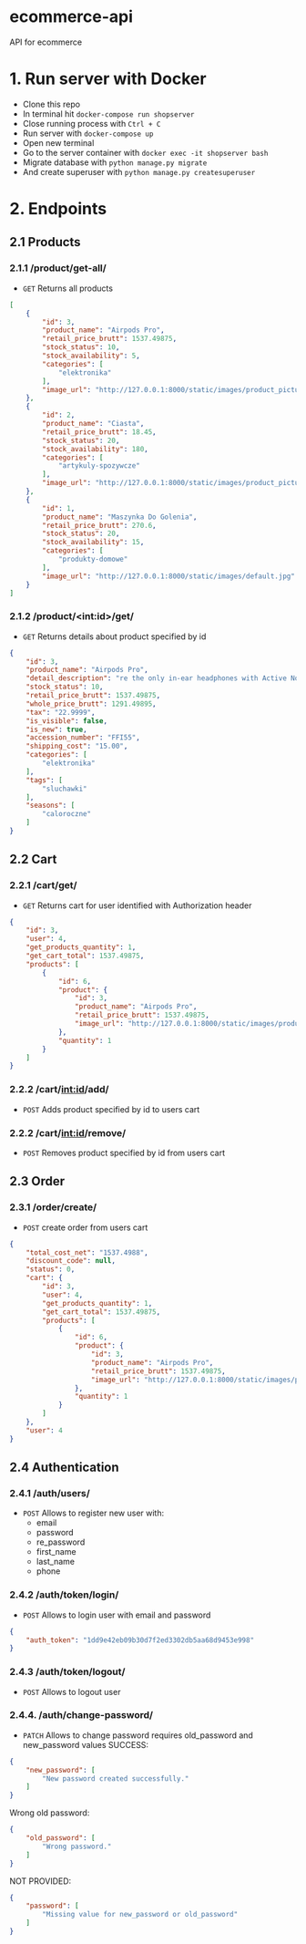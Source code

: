 # ecommerce-api
API for ecommerce

# 1. Run server with Docker

- Clone this repo
- In terminal hit `docker-compose run shopserver`
- Close running process with `Ctrl + C`
- Run server with `docker-compose up`
- Open new terminal
- Go to the server container with `docker exec -it shopserver bash`
- Migrate database with `python manage.py migrate`
- And create superuser with `python manage.py createsuperuser`

# 2. Endpoints

## 2.1 Products

### 2.1.1 /product/get-all/
- `GET` Returns all products
```json
[
    {
        "id": 3,
        "product_name": "Airpods Pro",
        "retail_price_brutt": 1537.49875,
        "stock_status": 10,
        "stock_availability": 5,
        "categories": [
            "elektronika"
        ],
        "image_url": "http://127.0.0.1:8000/static/images/product_pictures/kwiat.png"
    },
    {
        "id": 2,
        "product_name": "Ciasta",
        "retail_price_brutt": 18.45,
        "stock_status": 20,
        "stock_availability": 180,
        "categories": [
            "artykuly-spozywcze"
        ],
        "image_url": "http://127.0.0.1:8000/static/images/product_pictures/test-1_2.png"
    },
    {
        "id": 1,
        "product_name": "Maszynka Do Golenia",
        "retail_price_brutt": 270.6,
        "stock_status": 20,
        "stock_availability": 15,
        "categories": [
            "produkty-domowe"
        ],
        "image_url": "http://127.0.0.1:8000/static/images/default.jpg"
    }
]
```

### 2.1.2 /product/\<int:id>/get/
- `GET` Returns details about product specified by id
```json
{
    "id": 3,
    "product_name": "Airpods Pro",
    "detail_description": "re the only in-ear headphones with Active Noise Cancellation that continuously adapts to the geometry of your ear and the fit of the ear tips — blocking out the world so you can focus on what you're listening to. An outward-facing microphone detects external sound.",
    "stock_status": 10,
    "retail_price_brutt": 1537.49875,
    "whole_price_brutt": 1291.49895,
    "tax": "22.9999",
    "is_visible": false,
    "is_new": true,
    "accession_number": "FFI55",
    "shipping_cost": "15.00",
    "categories": [
        "elektronika"
    ],
    "tags": [
        "sluchawki"
    ],
    "seasons": [
        "caloroczne"
    ]
}
```

## 2.2 Cart

### 2.2.1 /cart/get/
- `GET` Returns cart for user identified with Authorization header
```json
{
    "id": 3,
    "user": 4,
    "get_products_quantity": 1,
    "get_cart_total": 1537.49875,
    "products": [
        {
            "id": 6,
            "product": {
                "id": 3,
                "product_name": "Airpods Pro",
                "retail_price_brutt": 1537.49875,
                "image_url": "http://127.0.0.1:8000/static/images/product_pictures/kwiat.png"
            },
            "quantity": 1
        }
    ]
}
```

### 2.2.2 /cart/<int:id>/add/
- `POST` Adds product specified by id to users cart

### 2.2.2 /cart/<int:id>/remove/
- `POST` Removes product specified by id from users cart

## 2.3 Order

### 2.3.1 /order/create/
- `POST` create order from users cart
```json
{
    "total_cost_net": "1537.4988",
    "discount_code": null,
    "status": 0,
    "cart": {
        "id": 3,
        "user": 4,
        "get_products_quantity": 1,
        "get_cart_total": 1537.49875,
        "products": [
            {
                "id": 6,
                "product": {
                    "id": 3,
                    "product_name": "Airpods Pro",
                    "retail_price_brutt": 1537.49875,
                    "image_url": "http://127.0.0.1:8000/static/images/product_pictures/kwiat.png"
                },
                "quantity": 1
            }
        ]
    },
    "user": 4
}
```

## 2.4 Authentication

### 2.4.1 /auth/users/
- `POST` Allows to register new user with:
  - email
  - password
  - re_password
  - first_name
  - last_name
  - phone

### 2.4.2 /auth/token/login/
- `POST` Allows to login user with email and password
```json
{
    "auth_token": "1dd9e42eb09b30d7f2ed3302db5aa68d9453e998"
}
```

### 2.4.3 /auth/token/logout/
- `POST` Allows to logout user

### 2.4.4. /auth/change-password/
- `PATCH` Allows to change password requires old_password and new_password values
SUCCESS:
```json
{
    "new_password": [
        "New password created successfully."
    ]
}
```
Wrong old password:
```json
{
    "old_password": [
        "Wrong password."
    ]
}
```
NOT PROVIDED:
```json
{
    "password": [
        "Missing value for new_password or old_password"
    ]
}
```
